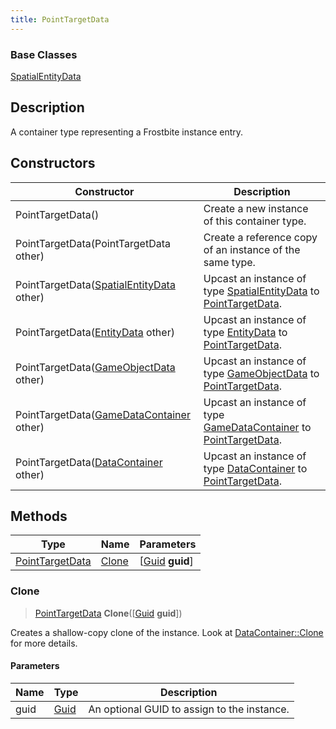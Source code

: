 ```yaml
---
title: PointTargetData
---
```

### Base Classes

[SpatialEntityData](SpatialEntityData)

## Description

A container type representing a Frostbite instance entry.

## Constructors

| Constructor                                                                | Description                                                                                                           |
| -------------------------------------------------------------------------- | --------------------------------------------------------------------------------------------------------------------- |
| PointTargetData()                                                          | Create a new instance of this container type.                                                                         |
| PointTargetData(PointTargetData other)                                     | Create a reference copy of an instance of the same type.                                                              |
| PointTargetData([SpatialEntityData](SpatialEntityData) other)              | Upcast an instance of type [SpatialEntityData](SpatialEntityData) to [PointTargetData](PointTargetData).              |
| PointTargetData([EntityData](EntityData) other)                            | Upcast an instance of type [EntityData](EntityData) to [PointTargetData](PointTargetData).                            |
| PointTargetData([GameObjectData](GameObjectData) other)                    | Upcast an instance of type [GameObjectData](GameObjectData) to [PointTargetData](PointTargetData).                    |
| PointTargetData([GameDataContainer](GameDataContainer) other)              | Upcast an instance of type [GameDataContainer](GameDataContainer) to [PointTargetData](PointTargetData).              |
| PointTargetData([DataContainer](/vext/ref/shared/class/datacontainer) other) | Upcast an instance of type [DataContainer](/vext/ref/shared/class/datacontainer) to [PointTargetData](PointTargetData). |

## Methods

| Type                               | Name            | Parameters                                     |
| ---------------------------------- | --------------- | ---------------------------------------------- |
| [PointTargetData](PointTargetData) | [Clone](#clone) | \[[Guid](/vext/ref/shared/class/guid) **guid**\] |

### Clone

> [PointTargetData](PointTargetData) **Clone**(\[[Guid](/vext/ref/shared/class/guid) **guid**\])

Creates a shallow-copy clone of the instance. Look at [DataContainer::Clone](/vext/ref/shared/class/datacontainer#clone) for more details.

#### Parameters

| Name | Type         | Description                                 |
| ---- | ------------ | ------------------------------------------- |
| guid | [Guid](Guid) | An optional GUID to assign to the instance. |
